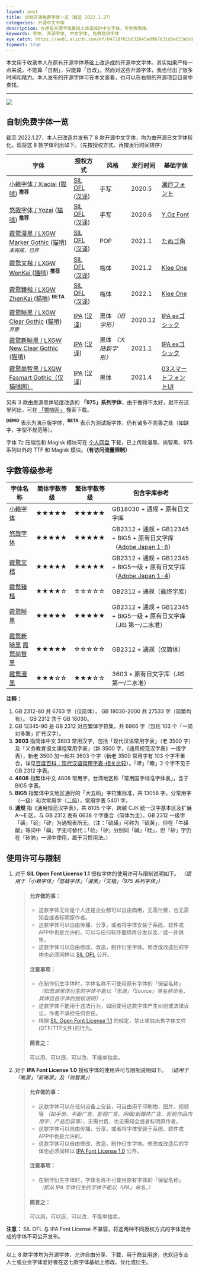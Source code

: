 ```yaml
---
layout: post
title: 自制开源免费字体一览（截至 2022.1.27）
categories: 开源中文字体
description: 在原有开源字体基础上改造成的中文字体，可免费商用。
keywords: 字体, 开源字体, 中文字体, 免费商用字体
eye_catch: https://ae01.alicdn.com/kf/U4728f01b032645e0967831d3e623e5dbI.jpg
topmost: true
---
```


本文用于收录本人在原有开源字体基础上改造成的开源中文字体。其实如果严格一点来说，不能算「自制」，只能算「自改」。然而对这些开源字体，我也付出了很多时间和精力。本人发布的开源字体可在本文查看，也可以在右侧的开源项目目录中查找。

---

![](https://ae01.alicdn.com/kf/U4728f01b032645e0967831d3e623e5dbI.jpg)

## 自制免费字体一览

截至 2022.1.27，本人已改造并发布了 8 款开源中文字体，均为由开源日文字体转化。现将这 8 款字体列出如下。（先按授权方式、再按发行时间排序）

| 字体                                                         | 授权方式                                                     | 风格                  | 发行时间 | 基础字体                                                     |
| ------------------------------------------------------------ | ------------------------------------------------------------ | --------------------- | -------- | ------------------------------------------------------------ |
| [小赖字体 / Xiaolai ](https://github.com/lxgw/kose-font) ([猫啃](https://www.maoken.com/freefonts/4306.html)) **<sup>推荐</sup>** | [SIL OFL](https://scripts.sil.org/OFL) ([汉译](https://www.maoken.com/ofl)) | 手写                  | 2020.5   | [瀬戸フォント](http://setofont.osdn.jp/)                     |
| [悠哉字体 / Yozai](https://github.com/lxgw/yozai-font) ([猫啃](https://www.maoken.com/freefonts/5423.html)) **<sup>推荐</sup>** | [SIL OFL](https://scripts.sil.org/OFL) ([汉译](https://www.maoken.com/ofl)) | 手写                  | 2020.6   | [Y.Oz Font](http://yozvox.web.fc2.com/)                      |
| [霞鹜漫黑 / LXGW Marker Gothic ](https://github.com/lxgw/LxgwMarkerGothic)([猫啃](https://www.maoken.com/freefonts/9523.html)) *<sup>未完成，已弃</sup>* | [SIL OFL](https://scripts.sil.org/OFL) ([汉译](https://www.maoken.com/ofl)) | POP                   | 2021.1   | [たぬゴ角](https://tanukifont.com/tanugo/)                   |
| [霞鹜文楷 / LXGW WenKai ](https://github.com/lxgw/LxgwWenKai)([猫啃](https://www.maoken.com/freefonts/9704.html)) **<sup>推荐</sup>** | [SIL OFL](https://scripts.sil.org/OFL) ([汉译](https://www.maoken.com/ofl)) | 楷体                  | 2021.2   | [Klee One](https://github.com/fontworks-fonts/Klee)          |
| [霞鹜臻楷 / LXGW ZhenKai ](https://github.com/lxgw/LxgwZhenKai)([猫啃](https://www.maoken.com/freefonts/14773.html)) **<sup>BETA</sup>** | [SIL OFL](https://scripts.sil.org/OFL) ([汉译](https://www.maoken.com/ofl)) | 楷体                  | 2022.1   | [Klee One](https://github.com/fontworks-fonts/Klee)          |
| [霞鹜晰黑 / LXGW Clear Gothic](https://github.com/lxgw/LxgwClearGothic) ([猫啃](https://www.maoken.com/freefonts/8781.html)) *<sup>弃更</sup>* | [IPA](https://moji.or.jp/ipafont/license/) ([汉译](https://www.maoken.com/ipa)) | 黑体 *（旧字形）*     | 2020.12  | [IPA exゴシック](https://ipafont.ipa.go.jp/)                 |
| [霞鹜新晰黑 / LXGW New Clear Gothic](https://github.com/lxgw/LxgwNewClearGothic) ([猫啃](https://www.maoken.com/freefonts/8999.html)) | [IPA](https://moji.or.jp/ipafont/license/) ([汉译](https://www.maoken.com/ipa)) | 黑体 *（大陆新字形）* | 2021.1   | [IPA exゴシック](https://ipafont.ipa.go.jp/)                 |
| [霞鹜尚智黑 / LXGW Fasmart Gothic（仅猫啃网）](https://www.maoken.com/freefonts/10610.html) | [IPA](https://moji.or.jp/ipafont/license/) ([汉译](https://www.maoken.com/ipa)) | 黑体                  | 2021.4   | [03スマートフォントUI](http://www.flopdesign.com/freefont/smartfont.html) |

另有 3 款由思源黑体轻度改造的 **「975」系列字体**，由于做得不太好，就不在这里列出，可在 [「猫啃网」](https://www.maoken.com/?s=975) 搜索下载。

**<sup>DEMO</sup>** 表示为演示版字体，**<sup>BETA</sup>** 表示为测试版字体，仍有诸多不完善之处（如缺字，字型不规范等）。 

字体 7z 压缩包和 Magisk 模块可在 [个人网盘](http://lxgw.ys168.com) 下载，已上传除漫黑、尚智黑、975 系列以外的 TTF 和 Magisk 模块。**（有访问流量限制）**

## 字数等级参考

| 字体名称                                                     | 简体字数等级 | 繁体字数等级 | 包含字库参考                                                 |
| ------------------------------------------------------------ | ------------ | ------------ | ------------------------------------------------------------ |
| [小赖字体](https://github.com/lxgw/kose-font)                | ★★★★★        | ★★★★★        | GB18030 + 通规 + 原有日文字库                                |
| [悠哉字体](https://github.com/lxgw/yozai-font)               | ★★★★★        | ★★★★★        | GB2312 + 通规 + GB12345 + BIG5 + 原有日文字库（[Adobe Japan 1-6](https://github.com/adobe-type-tools/Adobe-Japan1)） |
| [霞鹜文楷](https://github.com/lxgw/LxgwWenKai)               | ★★★★★        | ★★★★★        | GB2312 + 通规 + GB12345 + BIG5一级 + 原有日文字库（[Adobe Japan 1-4]((https://github.com/adobe-type-tools/Adobe-Japan1))） |
| [霞鹜臻楷](https://github.com/lxgw/LxgwZhenKai)               | ★★★★☆        | ☆☆☆☆☆        | GB2312 + 通规（最终字库） |
| [霞鹜晰黑](https://github.com/lxgw/LxgwClearGothic)          | ★★★★★        | ★★★★★        | GB2312 + 通规 + GB12345 + BIG5一级 + 原有日文字库（JIS 第一/二水准） |
| [霞鹜新晰黑](https://github.com/lxgw/LxgwNewClearGothic) [霞鹜尚智黑](https://www.maoken.com/freefonts/10610.html) | ★★★★★        | ☆☆☆☆☆        | GB2312 + 通规（仅简体）                                      |
| [霞鹜漫黑](https://github.com/lxgw/LxgwMarkerGothic)         | ★★★☆☆        | ★★★☆☆        | 3603 + 原有日文字库（JIS 第一/二水准）                       |

**注释：**

1. GB 2312-80 共 6763 字（仅简体）， GB 18030-2000 共 27533 字（简繁均有）。 GB 2312 含于 GB 18030。
2. GB 12345-90 是 GB 2312 对应繁体字符集，共 6866 字（包括 103 个「一简对多繁」扩充汉字）。
3. **3603** 指简体中文 3603 常用汉字，包括「现代汉语常用字表」（老 3500 字）及「义务教育语文课程常用字表」（新 3500 字，《通用规范汉字表》一级字表），新老 3500 加一起共 3603 个字（新老 3500 常用字有 103 个字不重合，详见[百度百科：现代汉语常用字表-相关比较](https://baike.baidu.com/item/%E7%8E%B0%E4%BB%A3%E6%B1%89%E8%AF%AD%E5%B8%B8%E7%94%A8%E5%AD%97%E8%A1%A8/8922402?fr=aladdin#9)）。「啰」「瞭」2 个字不见于 GB 2312 字表。
4. **4808** 指繁体中文 4808 常用字，台湾地区称「常用国字标准字体表」，含于 BIG5 字表。
5. **BIG5** 指繁体中文地区通行的「大五码」字符集标准，共 13058 字。分常用字（一级）和次常用字（二级），常用字表 5401 字。
7. **通规** 指《通用规范汉字表》，共 8105 个字，跨越 CJK 统一汉字基本区及扩展 A～E 区，与 GB 2312 表有 6638 个字重合（简体为主）。GB 2312 一级字「磺」「硷」「矽」为通规表所无。（注：「硫磺」可称为「硫黄」，但在「牛磺酸」等词中「磺」字无可替代；「硷」「矽」分别同「碱」「硅」，但「矽」字仍在「矽肺」一词中使用，属于习惯用法。）

## 使用许可与限制

1. 对于 **SIL Open Font License 1.1** 授权字体的使用许可与限制说明如下。 *（适用于「小赖字体」「悠哉字体」「漫黑」「文楷」「975 系列字体」）*

   > #### 允许做的事：
   >
   > - 这款字体无论是个人还是企业都可以自由商用，无需付费，也无需知会或者标明原作者。
   > - 这款字体可以自由传播、分享，或者将字体安装于系统、软件或APP中也是允许的，可以与任何软件捆绑再分发以及／或一并销售。
   > - 这款字体可以自由修改、改造，制作衍生字体。修改或改造后的字体也必须同样以 [SIL OFL](https://scripts.sil.org/OFL) 公开。
   >
   > #### 注意事项：
   >
   > - 在制作衍生字体时，字体名称不可使用原有字体的「保留名称」 *（如思源黑体衍生的字体不能以「思源」「Source」等名称命名，具体见各字体的授权说明）* 。
   > - 这款字体不能用于违法行为，如因使用这款字体产生纠纷或法律诉讼，作者不承担任何责任。
   > - 根据 [SIL Open Font License 1.1](https://scripts.sil.org/OFL) 的规定，禁止单独出售字体文件(OTF/TTF文件)的行为。
   >
   > #### 简言之：
   >
   > 可以用、可以嵌、可以改、不能单独卖。

2. 对于 **IPA Font License 1.0**  授权字体的使用许可与限制说明如下。 *（适用于「晰黑」「新晰黑」及「尚智黑」）*

   > #### 允许做的事：
   >
   > - 这款字体可以在任何设备上安装，可自由用于印刷物、图片、视频等 *（如手册、平面广告、影视广告、网络/新媒体广告、影视作品内用字、产品包装等）*，无需付费，也无需知会或者标明原作者。
   > - 这款字体可以自由传播、分享，或者将字体安装于系统、软件或APP中也是允许的。
   > - 这款字体可以自由修改、改造，制作衍生字体。修改或改造后的字体也必须同样以 [IPA Font License 1.0](https://moji.or.jp/ipafont/license/) 公开。
   >
   > #### 注意事项：
   >
   > - 在制作衍生字体时，字体名称不可使用原有字体的「保留名称」 *（即从 IPA 字体衍生的字体不能以「IPA」命名。）*
   >
   > #### 简言之：
   >
   > 可以用，可以嵌，可以改，不能单独卖。

**注意：** SIL OFL 与 IPA Font License 不兼容，将这两种不同授权方式的字体混合成的字体不可公开发布。

---

以上 8 款字体均为开源字体，允许自由分享、下载、用于商业用途，也欢迎专业人士或业余字体爱好者在这七款字体基础上修改、优化或衍生。
